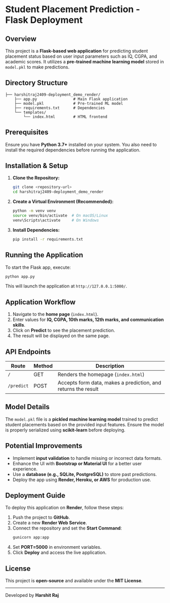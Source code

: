 # Student Placement Prediction - Flask Deployment

## Overview
This project is a **Flask-based web application** for predicting student placement status based on user input parameters such as IQ, CGPA, and academic scores. It utilizes a **pre-trained machine learning model** stored in `model.pkl` to make predictions.

## Directory Structure
```
├── harshitraj2409-deployment_demo_render/
    ├── app.py                # Main Flask application
    ├── model.pkl             # Pre-trained ML model
    ├── requirements.txt      # Dependencies
    └── templates/
        └── index.html        # HTML frontend
```

## Prerequisites
Ensure you have **Python 3.7+** installed on your system. You also need to install the required dependencies before running the application.

## Installation & Setup

1. **Clone the Repository:**
   ```sh
   git clone <repository-url>
   cd harshitraj2409-deployment_demo_render
   ```

2. **Create a Virtual Environment (Recommended):**
   ```sh
   python -m venv venv
   source venv/bin/activate  # On macOS/Linux
   venv\Scripts\activate     # On Windows
   ```

3. **Install Dependencies:**
   ```sh
   pip install -r requirements.txt
   ```

## Running the Application
To start the Flask app, execute:
```sh
python app.py
```
This will launch the application at `http://127.0.0.1:5000/`.

## Application Workflow
1. Navigate to the **home page** (`index.html`).
2. Enter values for **IQ, CGPA, 10th marks, 12th marks, and communication skills**.
3. Click on **Predict** to see the placement prediction.
4. The result will be displayed on the same page.

## API Endpoints
| Route          | Method | Description                                      |
|---------------|--------|--------------------------------------------------|
| `/`           | GET    | Renders the homepage (`index.html`)             |
| `/predict`    | POST   | Accepts form data, makes a prediction, and returns the result |

## Model Details
The `model.pkl` file is a **pickled machine learning model** trained to predict student placements based on the provided input features. Ensure the model is properly serialized using **scikit-learn** before deploying.

## Potential Improvements
- Implement **input validation** to handle missing or incorrect data formats.
- Enhance the UI with **Bootstrap or Material UI** for a better user experience.
- Use a **database (e.g., SQLite, PostgreSQL)** to store past predictions.
- Deploy the app using **Render, Heroku, or AWS** for production use.

## Deployment Guide
To deploy this application on **Render**, follow these steps:
1. Push the project to **GitHub**.
2. Create a new **Render Web Service**.
3. Connect the repository and set the **Start Command**:
   ```sh
   gunicorn app:app
   ```
4. Set **PORT=5000** in environment variables.
5. Click **Deploy** and access the live application.

## License
This project is **open-source** and available under the **MIT License**.

---
Developed by **Harshit Raj**
